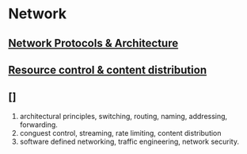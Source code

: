 # Network

## [Network Protocols & Architecture](./)
## [Resource control & content distribution](./)
## []

1. architectural principles, switching, routing, naming, addressing, forwarding.
2. conguest control, streaming, rate limiting, content distribution
3. software defined networking, traffic engineering, network security.

